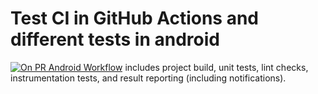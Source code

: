 # Test CI in GitHub Actions and different tests in android

[![On PR Android Workflow](https://github.com/IPerovv/TestingPlayground/actions/workflows/on-pr-into-main.yml/badge.svg)](https://github.com/IPerovv/TestingPlayground/actions/workflows/on-pr-into-main.yml) includes project build, unit tests, lint checks, instrumentation tests, and result reporting (including notifications).
